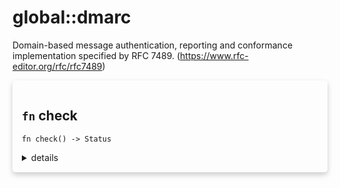 # global::dmarc

Domain-based message authentication, reporting and conformance implementation
specified by RFC 7489. (<https://www.rfc-editor.org/rfc/rfc7489>)



<div markdown="span" style='box-shadow: 0 4px 8px 0 rgba(0,0,0,0.2); padding: 15px; border-radius: 5px;'>

<h2 class="func-name"> <code>fn</code> check </h2>

```rust,ignore
fn check() -> Status
```

<details>
<summary markdown="span"> details </summary>

Apply the DMARC policy to the mail.

# Effective smtp stage

`preq` and onwards.

# Example

```ignore
#{
  preq: [
    rule "check dmarc" || { dmarc::check() },
  ]
}
```
</details>

</div>
</br>

